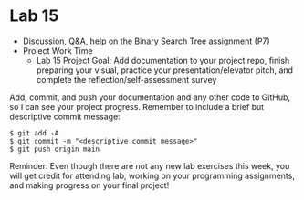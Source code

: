 # Lab 15

* Discussion, Q&A, help on the Binary Search Tree assignment (P7)
* Project Work Time
  - Lab 15 Project Goal: Add documentation to your project repo, finish preparing your visual, practice your presentation/elevator pitch, and complete the reflection/self-assessment survey<br>

Add, commit, and push your documentation and any other code to GitHub, so I can see your project progress. Remember to include a brief but descriptive commit message:
```
$ git add -A
$ git commit -m "<descriptive commit message>"
$ git push origin main
```

Reminder: Even though there are not any new lab exercises this week, you will get credit for attending lab, working on your programming assignments, and making progress on your final project!
